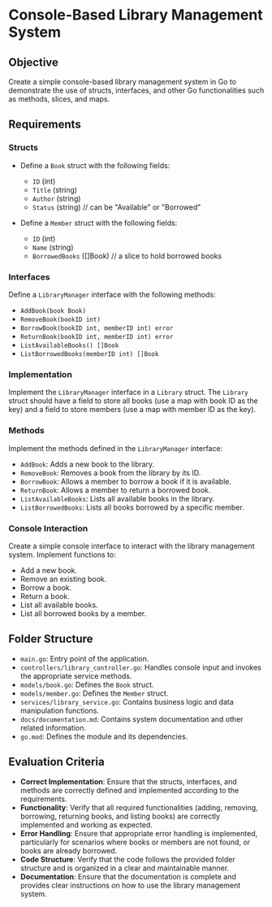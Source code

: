 # Console-Based Library Management System

## Objective

Create a simple console-based library management system in Go to demonstrate the use of structs, interfaces, and other Go functionalities such as methods, slices, and maps.

## Requirements

### Structs

- Define a `Book` struct with the following fields:
  - `ID` (int)
  - `Title` (string)
  - `Author` (string)
  - `Status` (string) // can be "Available" or "Borrowed"

- Define a `Member` struct with the following fields:
  - `ID` (int)
  - `Name` (string)
  - `BorrowedBooks` ([]Book) // a slice to hold borrowed books

### Interfaces

Define a `LibraryManager` interface with the following methods:
- `AddBook(book Book)`
- `RemoveBook(bookID int)`
- `BorrowBook(bookID int, memberID int) error`
- `ReturnBook(bookID int, memberID int) error`
- `ListAvailableBooks() []Book`
- `ListBorrowedBooks(memberID int) []Book`

### Implementation

Implement the `LibraryManager` interface in a `Library` struct. The `Library` struct should have a field to store all books (use a map with book ID as the key) and a field to store members (use a map with member ID as the key).

### Methods

Implement the methods defined in the `LibraryManager` interface:
- `AddBook`: Adds a new book to the library.
- `RemoveBook`: Removes a book from the library by its ID.
- `BorrowBook`: Allows a member to borrow a book if it is available.
- `ReturnBook`: Allows a member to return a borrowed book.
- `ListAvailableBooks`: Lists all available books in the library.
- `ListBorrowedBooks`: Lists all books borrowed by a specific member.

### Console Interaction

Create a simple console interface to interact with the library management system. Implement functions to:
- Add a new book.
- Remove an existing book.
- Borrow a book.
- Return a book.
- List all available books.
- List all borrowed books by a member.

## Folder Structure

- `main.go`: Entry point of the application.
- `controllers/library_controller.go`: Handles console input and invokes the appropriate service methods.
- `models/book.go`: Defines the `Book` struct.
- `models/member.go`: Defines the `Member` struct.
- `services/library_service.go`: Contains business logic and data manipulation functions.
- `docs/documentation.md`: Contains system documentation and other related information.
- `go.mod`: Defines the module and its dependencies.

## Evaluation Criteria

- **Correct Implementation**: Ensure that the structs, interfaces, and methods are correctly defined and implemented according to the requirements.
- **Functionality**: Verify that all required functionalities (adding, removing, borrowing, returning books, and listing books) are correctly implemented and working as expected.
- **Error Handling**: Ensure that appropriate error handling is implemented, particularly for scenarios where books or members are not found, or books are already borrowed.
- **Code Structure**: Verify that the code follows the provided folder structure and is organized in a clear and maintainable manner.
- **Documentation**: Ensure that the documentation is complete and provides clear instructions on how to use the library management system.
